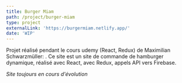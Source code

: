 ```yaml
---
title: Burger Miam
path: /project/burger-miam
type: project
externalLink: 'https://burgermiam.netlify.app/'
date: 'WIP'
---
```

Projet réalisé pendant le cours udemy (React, Redux) de Maximilian Schwarzmüller: .
Ce site est un site de commande de hamburger dynamique, réalisé avec React, avec Redux, appels API vers Firebase.

*Site toujours en cours d'évolution*
